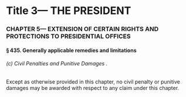 
# Title 3— THE PRESIDENT
### CHAPTER 5— EXTENSION OF CERTAIN RIGHTS AND PROTECTIONS TO PRESIDENTIAL OFFICES
#### § 435. Generally applicable remedies and limitations
###### (c) Civil Penalties and Punitive Damages .

Except as otherwise provided in this chapter, no civil penalty or punitive damages may be awarded with respect to any claim under this chapter.
